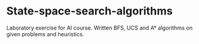 # State-space-search-algorithms
Laboratory exercise for AI course. Written BFS, UCS and A* algorithms on given problems and heuristics. 
